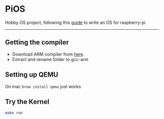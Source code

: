 # PiOS

Hobby OS project, following this [guide](https://jsandler18.github.io/tutorial/dev-env.html) to write an OS for raspberry-pi

---

## Getting the compiler 
* Download ARM compiler from [here](https://developer.arm.com/tools-and-software/open-source-software/developer-tools/gnu-toolchain/gnu-rm/downloads).
* Extract and rename folder to gcc-arm

## Setting up QEMU
On mac `brew install qemu` just works

## Try the Kernel
```bash
make run
```
